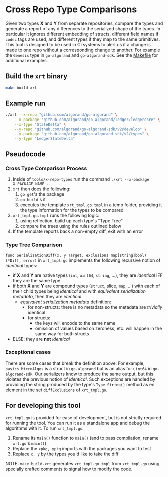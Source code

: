 # Cross Repo Type Comparisons

Given two types **X** and **Y** from separate repositories, compare the types and generate a report of any differences to the serialized shape of the types. In particular it ignores different embedding of structs, different field names if `codec` tags are used, and different types if they map to the same primitives.
This tool is designed to be used in CI systems to alert us if a change is made to one repo without a corresponding change to another. For example the `Genesis` type in `go-algorand` and `go-algorand-sdk`. See the [Makefile](./Makefile) for additional examples.

## Build the `xrt` binary

```sh
make build-xrt
```

## Example run

```sh
./xrt --x-repo "github.com/algorand/go-algorand" \
    --x-package "github.com/algorand/go-algorand/ledger/ledgercore" \
    --x-type "StateDelta" \
    --y-repo "github.com/algorand/go-algorand-sdk/v2@develop" \
    --y-package "github.com/algorand/go-algorand-sdk/v2/types" \
    --y-type "LedgerStateDelta"
```

## Pseudocode

### Cross Type Comparison Process

1. Inside of `tools/x-repo-types` run the command `./xrt --x-package X_PACKAGE_NAME ...`
2. `xrt` then does the following:
   1. `go get`'s the package
   2. `go build`'s it
   3. executes the template `xrt_tmpl.go.tmpl` in a temp folder, providing it the type information for the types to be compared
3. `xrt_tmpl.go.tmpl` runs the following logic:
   1. using reflection, build up each type's "Type Tree"
   2. compare the trees using the rules outlined below
4. If the template reports back a non-empty diff, exit with an error

### Type Tree Comparison

`func SerializationDiff(x, y Target, exclusions map[string]bool) (*Diff, error)` in `xrt_tmpl.go` implements the following recursive notion of _identical_ types:

* if **X** and **Y** are native types (`int`, `uint64`, `string`, ...), they are _identical_ IFF they are the same type
* if both **X** and **Y** are compound types (`struct`, slice, `map`, ...) with each of their child types being _identical_ and with _equivalent serialization metadata_, then they are _identical_
  * _equivalent serialization metadata_ definition:
    * for non-structs: there is no metadata so the metadata are _trivially_ identical
    * for structs:
      * the keys will encode to the same name
      * omission of values based on zeroness, etc. will happen in the same way for both structs
* ELSE: they are **not** _identical_

### Exceptional cases

There are some cases that break the definition above. For example, `basics.MicroAlgos` is a struct in
`go-algorand` but is an alias for `uint64` in `go-algorand-sdk`. Our serializers know to produce the same
output, but this violates the previous notion of _identical_. Such exceptions are handled by providing the string produced by the type's `Type.String()` method
as en element in the set `diffExclusions` of `xrt_tmpl.go`.

## For developing this tool

`xrt_tmpl.go` is provided for ease of development, but is not strictly required for running the tool. You can
run it as a standalone app and debug the algorithms with it. To run `xrt_tmpl.go`:

1. Rename its `Main()` function to `main()` (and to pass compilation, rename `xrt.go`'s `main()`)
2. Replace the `xpkg, ypkg` imports with the packages you want to test
3. Replace `x, y` by the types you'd like to take the diff

NOTE: `make build-xrt` generates `xrt_tmpl.go.tmpl` from `xrt_tmpl.go` using specially crafted comments to
signal how to modify the code.
